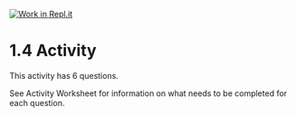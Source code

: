 [![Work in Repl.it](https://classroom.github.com/assets/work-in-replit-14baed9a392b3a25080506f3b7b6d57f295ec2978f6f33ec97e36a161684cbe9.svg)](https://classroom.github.com/online_ide?assignment_repo_id=3640418&assignment_repo_type=AssignmentRepo)
# 1.4 Activity

This activity has 6 questions.  

See Activity Worksheet for information on what needs to be completed for each question.